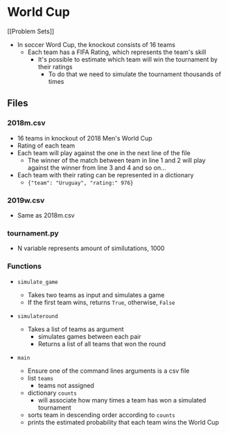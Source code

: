 # World Cup
[[Problem Sets]]

- In soccer Word Cup, the knockout consists of 16 teams
    - Each team has a FIFA Rating, which represents the team's skill
        -   It's possible to estimate which team will win the tournament by their ratings
            - To do that we need to simulate the tournament thousands of times

## Files

### 2018m.csv
- 16 teams in knockout of 2018 Men's World Cup
- Rating of each team
- Each team will play against the one in the next line of the file
    - The winner of the match between team in line 1 and 2 will play against the winner from line 3 and 4 and so on...
- Each team with their rating can be represented in a dictionary
    - `{"team": "Uruguay", "rating:" 976}`

### 2019w.csv
- Same as 2018m.csv

### tournament.py
- N variable represents amount of similutations, 1000

### Functions
- `simulate_game`
    - Takes two teams as input and simulates a game
    - If the first team wins, returns `True`, otherwise, `False`

- `simulateround`
    - Takes a list of teams as argument
        - simulates games between each pair
        - Returns a list of all teams that won the round

- `main`
    - Ensure one of the command lines arguments is a csv file
    - list `teams`
        - teams not assigned
    - dictionary `counts`
        - will associate how many times a team has won a simulated tournament
    - sorts team in descending order according to `counts`
    - prints the estimated probability that each team wins the World Cup

